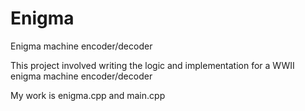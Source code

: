 # Enigma
Enigma machine encoder/decoder

This project involved writing the logic and implementation for a WWII enigma machine encoder/decoder

My work is enigma.cpp and main.cpp
